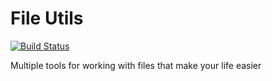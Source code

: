 File Utils
=============
[![Build Status](https://travis-ci.org/reynholm-industries/FileUtils.svg?branch=master)](https://travis-ci.org/reynholm-industries/FileUtils)

Multiple tools for working with files that make your life easier